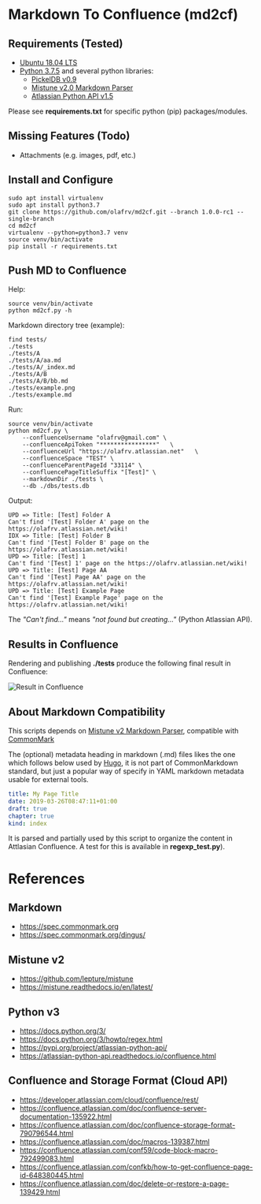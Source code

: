 # Markdown To Confluence (md2cf)

## Requirements (Tested)

* [Ubuntu 18.04 LTS](https://releases.ubuntu.com/)
* [Python 3.7.5](https://docs.python.org/3/) and several python libraries:
  * [PickelDB v0.9](https://pythonhosted.org/pickleDB/)
  * [Mistune v2.0 Markdown Parser](https://mistune.readthedocs.io/en/latest/)
  * [Atlassian Python API v1.5](https://atlassian-python-api.readthedocs.io/)

Please see **requirements.txt** for specific python (pip) packages/modules.

## Missing Features (Todo)

* Attachments (e.g. images, pdf, etc.)

## Install and Configure

```
sudo apt install virtualenv
sudo apt install python3.7
git clone https://github.com/olafrv/md2cf.git --branch 1.0.0-rc1 --single-branch
cd md2cf
virtualenv --python=python3.7 venv
source venv/bin/activate
pip install -r requirements.txt
```

## Push MD to Confluence 

Help:
```
source venv/bin/activate
python md2cf.py -h
```

Markdown directory tree (example):
```
find tests/
./tests
./tests/A
./tests/A/aa.md
./tests/A/_index.md
./tests/A/B
./tests/A/B/bb.md
./tests/example.png
./tests/example.md
```

Run:
```
source venv/bin/activate
python md2cf.py \
    --confluenceUsername "olafrv@gmail.com" \
    --confluenceApiToken "****************"   \
    --confluenceUrl "https://olafrv.atlassian.net"   \
    --confluenceSpace "TEST" \
    --confluenceParentPageId "33114" \
    --confluencePageTitleSuffix "[Test]" \
    --markdownDir ./tests \
    --db ./dbs/tests.db
```

Output:
```
UPD => Title: [Test] Folder A
Can't find '[Test] Folder A' page on the https://olafrv.atlassian.net/wiki!
IDX => Title: [Test] Folder B
Can't find '[Test] Folder B' page on the https://olafrv.atlassian.net/wiki!
UPD => Title: [Test] 1
Can't find '[Test] 1' page on the https://olafrv.atlassian.net/wiki!
UPD => Title: [Test] Page AA
Can't find '[Test] Page AA' page on the https://olafrv.atlassian.net/wiki!
UPD => Title: [Test] Example Page
Can't find '[Test] Example Page' page on the https://olafrv.atlassian.net/wiki!
```
The *"Can't find..."* means *"not found but creating..."* (Python Atlassian API).

## Results in Confluence

Rendering and publishing **./tests** produce the following final result in Confluence:

![Result in Confluence](https://raw.githubusercontent.com/olafrv/md2cf/master/tests/example.png)

## About Markdown Compatibility

This scripts depends on [Mistune v2 Markdown Parser](https://mistune.readthedocs.io/en/latest/),
compatible with [CommonMark](https://spec.commonmark.org)

The (optional) metadata heading in markdown (.md) files likes the one which follows below used by [Hugo](https://gohugo.io/getting-started/quick-start/), it is not part of CommonMarkdown standard, but just a popular way of specify in YAML markdown metadata usable for external tools.
```yaml
title: My Page Title
date: 2019-03-26T08:47:11+01:00
draft: true
chapter: true
kind: index
```
It is parsed and partially used by this script to organize the content in
Attlasian Confluence. A test for this is available in **regexp_test.py**).

# References

## Markdown

* https://spec.commonmark.org
* https://spec.commonmark.org/dingus/

## Mistune v2

* https://github.com/lepture/mistune
* https://mistune.readthedocs.io/en/latest/

## Python v3

* https://docs.python.org/3/
* https://docs.python.org/3/howto/regex.html
* https://pypi.org/project/atlassian-python-api/
* https://atlassian-python-api.readthedocs.io/confluence.html

## Confluence and Storage Format (Cloud API)

* https://developer.atlassian.com/cloud/confluence/rest/
* https://confluence.atlassian.com/doc/confluence-server-documentation-135922.html
* https://confluence.atlassian.com/doc/confluence-storage-format-790796544.html
* https://confluence.atlassian.com/doc/macros-139387.html
* https://confluence.atlassian.com/conf59/code-block-macro-792499083.html
* https://confluence.atlassian.com/confkb/how-to-get-confluence-page-id-648380445.html
* https://confluence.atlassian.com/doc/delete-or-restore-a-page-139429.html
